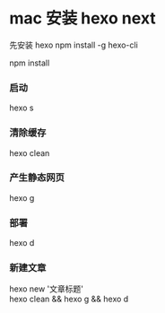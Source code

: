 # mac 安装 hexo next
> 
 先安装 hexo
 npm install -g hexo-cli

 npm install

 ### 启动 
 hexo s

 ### 清除缓存
 hexo clean

 ### 产生静态网页
 hexo g

 ### 部署
 hexo d

 ### 新建文章
 hexo new '文章标题'  
 hexo clean && hexo g && hexo d
